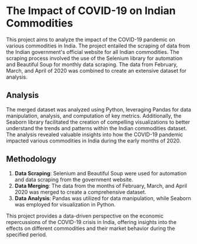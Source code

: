 # The Impact of COVID-19 on Indian Commodities

This project aims to analyze the impact of the COVID-19 pandemic on various commodities in India. The project entailed the scraping of data from the Indian government's official website for all Indian commodities. The scraping process involved the use of the Selenium library for automation and Beautiful Soup for monthly data scraping. The data from February, March, and April of 2020 was combined to create an extensive dataset for analysis.

## Analysis

The merged dataset was analyzed using Python, leveraging Pandas for data manipulation, analysis, and computation of key metrics. Additionally, the Seaborn library facilitated the creation of compelling visualizations to better understand the trends and patterns within the Indian commodities dataset. The analysis revealed valuable insights into how the COVID-19 pandemic impacted various commodities in India during the early months of 2020.

## Methodology

1. **Data Scraping**: Selenium and Beautiful Soup were used for automation and data scraping from the government website.
2. **Data Merging**: The data from the months of February, March, and April 2020 was merged to create a comprehensive dataset.
3. **Data Analysis**: Pandas was utilized for data manipulation, while Seaborn was employed for visualization in Python.

This project provides a data-driven perspective on the economic repercussions of the COVID-19 crisis in India, offering insights into the effects on different commodities and their market behavior during the specified period.

